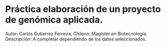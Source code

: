 # Práctica elaboración de un proyecto de genómica aplicada.
Autor: Carlos Gutierrez Ferreira, Chileno, Magíster en Biotecnología.
Descripción: A completar dependiendo de los datos seleccionados.
